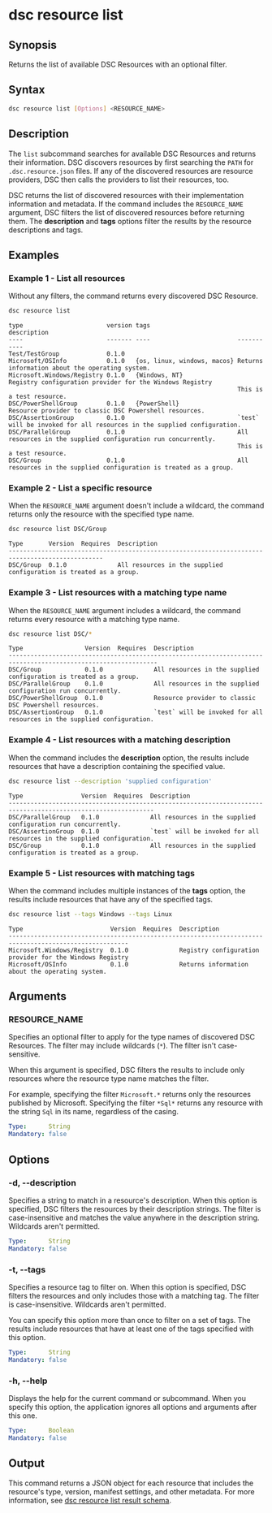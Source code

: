 # dsc resource list

## Synopsis

Returns the list of available DSC Resources with an optional filter.

## Syntax

```sh
dsc resource list [Options] <RESOURCE_NAME>
```

## Description

The `list` subcommand searches for available DSC Resources and returns their information. DSC
discovers resources by first searching the `PATH` for `.dsc.resource.json` files. If any of the
discovered resources are resource providers, DSC then calls the providers to list their resources,
too.

DSC returns the list of discovered resources with their implementation information and metadata. If
the command includes the `RESOURCE_NAME` argument, DSC filters the list of discovered resources
before returning them. The **description** and **tags** options filter the results by the
resource descriptions and tags.

## Examples

### Example 1 - List all resources

Without any filters, the command returns every discovered DSC Resource.

```sh
dsc resource list
```

```Output
type                       version tags                        description
----                       ------- ----                        -----------
Test/TestGroup             0.1.0
Microsoft/OSInfo           0.1.0   {os, linux, windows, macos} Returns information about the operating system.
Microsoft.Windows/Registry 0.1.0   {Windows, NT}               Registry configuration provider for the Windows Registry
                                                               This is a test resource.
DSC/PowerShellGroup        0.1.0   {PowerShell}                Resource provider to classic DSC Powershell resources.
DSC/AssertionGroup         0.1.0                               `test` will be invoked for all resources in the supplied configuration.
DSC/ParallelGroup          0.1.0                               All resources in the supplied configuration run concurrently.
                                                               This is a test resource.
DSC/Group                  0.1.0                               All resources in the supplied configuration is treated as a group.
```

### Example 2 - List a specific resource

When the `RESOURCE_NAME` argument doesn't include a wildcard, the command returns only the resource
with the specified type name.

```sh
dsc resource list DSC/Group
```

```Output
Type       Version  Requires  Description
------------------------------------------------------------------------------------------------
DSC/Group  0.1.0              All resources in the supplied configuration is treated as a group.
```

### Example 3 - List resources with a matching type name

When the `RESOURCE_NAME` argument includes a wildcard, the command returns every resource with a
matching type name.

```sh
dsc resource list DSC/*
```

```Output
Type                 Version  Requires  Description
---------------------------------------------------------------------------------------------------------------
DSC/Group            0.1.0              All resources in the supplied configuration is treated as a group.
DSC/ParallelGroup    0.1.0              All resources in the supplied configuration run concurrently.
DSC/PowerShellGroup  0.1.0              Resource provider to classic DSC Powershell resources.
DSC/AssertionGroup   0.1.0              `test` will be invoked for all resources in the supplied configuration.
```

### Example 4 - List resources with a matching description

When the command includes the **description** option, the results include resources that have a
description containing the specified value.

```sh
dsc resource list --description 'supplied configuration'
```

```Output
Type                Version  Requires  Description
--------------------------------------------------------------------------------------------------------------
DSC/ParallelGroup   0.1.0              All resources in the supplied configuration run concurrently.
DSC/AssertionGroup  0.1.0              `test` will be invoked for all resources in the supplied configuration.
DSC/Group           0.1.0              All resources in the supplied configuration is treated as a group.
```

### Example 5 - List resources with matching tags

When the command includes multiple instances of the **tags** option, the results include resources
that have any of the specified tags.

```sh
dsc resource list --tags Windows --tags Linux
```

```output
Type                        Version  Requires  Description
-------------------------------------------------------------------------------------------------------
Microsoft.Windows/Registry  0.1.0              Registry configuration provider for the Windows Registry
Microsoft/OSInfo            0.1.0              Returns information about the operating system.
```

## Arguments

### RESOURCE_NAME

Specifies an optional filter to apply for the type names of discovered DSC Resources. The filter
may include wildcards (`*`). The filter isn't case-sensitive.

When this argument is specified, DSC filters the results to include only resources where the
resource type name matches the filter.

For example, specifying the filter `Microsoft.*` returns only the resources published by Microsoft.
Specifying the filter `*Sql*` returns any resource with the string `Sql` in its name, regardless of
the casing.

```yaml
Type:      String
Mandatory: false
```

## Options

### -d, --description

Specifies a string to match in a resource's description. When this option is specified, DSC filters
the resources by their description strings. The filter is case-insensitive and matches the value
anywhere in the description string. Wildcards aren't permitted.

```yaml
Type:      String
Mandatory: false
```

### -t, --tags

Specifies a resource tag to filter on. When this option is specified, DSC filters the resources and
only includes those with a matching tag. The filter is case-insensitive. Wildcards aren't permitted.

You can specify this option more than once to filter on a set of tags. The results include
resources that have at least one of the tags specified with this option.

```yaml
Type:      String
Mandatory: false
```

### -h, --help

Displays the help for the current command or subcommand. When you specify this option, the
application ignores all options and arguments after this one.

```yaml
Type:      Boolean
Mandatory: false
```

## Output

This command returns a JSON object for each resource that includes the resource's type, version,
manifest settings, and other metadata. For more information, see
[dsc resource list result schema][01].

[01]: ../../schemas/output/resource/list.md
